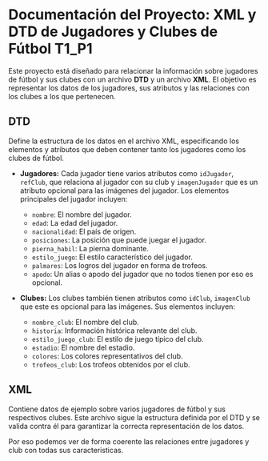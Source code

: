 # Documentación del Proyecto: XML y DTD de Jugadores y Clubes de Fútbol T1_P1

Este proyecto está diseñado para relacionar la información sobre jugadores de fútbol y sus clubes con un archivo **DTD** y un archivo **XML**. El objetivo es representar los datos de los jugadores, sus atributos y las relaciones con los clubes a los que pertenecen.

## DTD 

Define la estructura de los datos en el archivo XML, especificando los elementos y atributos que deben contener tanto los jugadores como los clubes de fútbol.

- **Jugadores:** Cada jugador tiene varios atributos como `idJugador`, `refClub`, que relaciona al jugador con su club y `imagenJugador`  que es un atributo opcional para las imágenes del jugador. Los elementos principales del jugador incluyen:
    - `nombre`: El nombre del jugador.
    - `edad`: La edad del jugador.
    - `nacionalidad`: El país de origen.
    - `posiciones`: La posición que puede juegar el jugador.
    - `pierna_habil`: La pierna dominante.
    - `estilo_juego`: El estilo característico del jugador.
    - `palmares`: Los logros del jugador en forma de trofeos.
    - `apodo`: Un alias o apodo del jugador que no todos tienen por eso es opcional.


- **Clubes:** Los clubes también tienen atributos como `idClub`, `imagenClub` que este es opcional para las imágenes. Sus elementos incluyen:
    - `nombre_club`: El nombre del club.
    - `historia`: Información histórica relevante del club.
    - `estilo_juego_club`: El estilo de juego típico del club.
    - `estadio`: El nombre del estadio.
    - `colores`: Los colores representativos del club.
    - `trofeos_club`: Los trofeos obtenidos por el club.


## XML

Contiene datos de ejemplo sobre varios jugadores de fútbol y sus respectivos clubes. Este archivo sigue la estructura definida por el DTD y se valida contra él para garantizar la correcta representación de los datos.

Por eso podemos ver de forma coerente las relaciones entre jugadores y club con todas sus caracteristicas.
